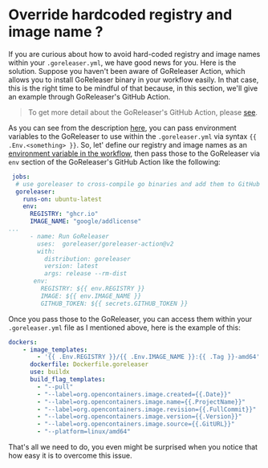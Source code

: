 # Override hardcoded registry and image name ?

If you are curious about how to avoid hard-coded registry and image names within your `.goreleaser.yml`, we have good news for you. Here is the solution. Suppose you haven't been aware of GoReleaser Action, which allows you to install GoReleaser binary in your workflow easily. In that case, this is the right time to be mindful of that because, in this section, we'll give an example through GoReleaser's GitHub Action.

> To get more detail about the GoReleaser's GitHub Action, please [see](https://github.com/goreleaser/goreleaser-action).

As you can see from the description [here](https://github.com/goreleaser/goreleaser-action#environment-variables), you can pass environment variables to the GoReleaser to use within the `.goreleaser.yml` via syntax `{{ .Env.<something> }}`. So, let' define our registry and image names as an [environment variable in the workflow](https://docs.github.com/en/actions/learn-github-actions/environment-variables), then pass those to the GoReleaser via `env` section of the GoReleaser's GitHub Action like the following:

```YAML
 jobs:
  # use goreleaser to cross-compile go binaries and add them to GitHub release
  goreleaser:
    runs-on: ubuntu-latest
    env:
      REGISTRY: "ghcr.io"
      IMAGE_NAME: "google/addlicense"
...
      - name: Run GoReleaser
        uses:  goreleaser/goreleaser-action@v2
        with:
          distribution: goreleaser
          version: latest
          args: release --rm-dist
       env:
         REGISTRY: ${{ env.REGISTRY }}
         IMAGE: ${{ env.IMAGE_NAME }}
         GITHUB_TOKEN: ${{ secrets.GITHUB_TOKEN }}
```

Once you pass those to the GoReleaser, you can access them within your `.goreleaser.yml` file as I mentioned above, here is the example of this:

```YAML
dockers:
    - image_templates:
        - '{{ .Env.REGISTRY }}/{{ .Env.IMAGE_NAME }}:{{ .Tag }}-amd64'
      dockerfile: Dockerfile.goreleaser
      use: buildx
      build_flag_templates:
        - "--pull"
        - "--label=org.opencontainers.image.created={{.Date}}"
        - "--label=org.opencontainers.image.name={{.ProjectName}}"
        - "--label=org.opencontainers.image.revision={{.FullCommit}}"
        - "--label=org.opencontainers.image.version={{.Version}}"
        - "--label=org.opencontainers.image.source={{.GitURL}}"
        - "--platform=linux/amd64"
```

That's all we need to do, you even might be surprised when you notice that how easy it is to overcome this issue.
